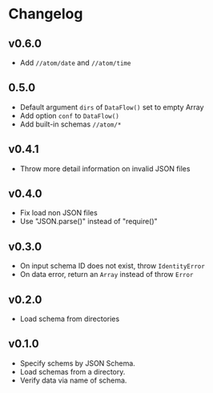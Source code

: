 # Changelog

## v0.6.0

* Add `//atom/date` and `//atom/time`

## 0.5.0

* Default argument `dirs` of `DataFlow()` set to empty Array
* Add option `conf` to `DataFlow()`
* Add built-in schemas `//atom/*`

## v0.4.1

* Throw more detail information on invalid JSON files

## v0.4.0

* Fix load non JSON files
* Use "JSON.parse()" instead of "require()"

## v0.3.0

* On input schema ID does not exist, throw `IdentityError`
* On data error, return an `Array` instead of throw `Error`

## v0.2.0

* Load schema from directories

## v0.1.0

* Specify schems by JSON Schema.
* Load schemas from a directory.
* Verify data via name of schema.
